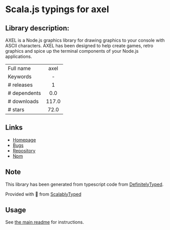 
# Scala.js typings for axel


## Library description:
AXEL is a Node.js graphics library for drawing graphics to your console with ASCII characters. AXEL has been designed to help create games, retro graphics and spice up the terminal components of your Node.js applications.

|                    |                 |
| ------------------ | :-------------: |
| Full name          | axel |
| Keywords           | - |
| # releases         | 1 |
| # dependents       | 0.0 |
| # downloads        | 117.0 |
| # stars            | 72.0 |

## Links
- [Homepage](https://github.com/f1lt3r/axel)
- [Bugs](https://github.com/f1lt3r/axel/issues)
- [Repository](https://github.com/f1lt3r/axel)
- [Npm](https://www.npmjs.com/package/axel)
    


## Note
This library has been generated from typescript code from [DefinitelyTyped](https://definitelytyped.org).

Provided with :purple_heart: from [ScalablyTyped](https://github.com/oyvindberg/ScalablyTyped)

## Usage
See [the main readme](../../readme.md) for instructions.


